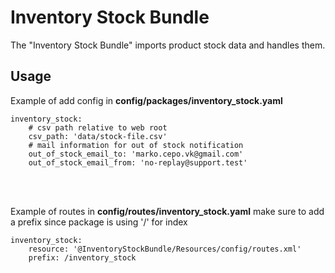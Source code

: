Inventory Stock Bundle
========================

The "Inventory Stock Bundle" imports product stock data and handles them.

Usage
-----

Example of add config in **config/packages/inventory_stock.yaml**
<br/>
```
inventory_stock:
    # csv path relative to web root
    csv_path: 'data/stock-file.csv'
    # mail information for out of stock notification
    out_of_stock_email_to: 'marko.cepo.vk@gmail.com'
    out_of_stock_email_from: 'no-replay@support.test'
```
<br/><br/>

Example of routes in **config/routes/inventory_stock.yaml**
make sure to add a prefix since package is using '/' for index
<br/>
```
inventory_stock:
    resource: '@InventoryStockBundle/Resources/config/routes.xml'
    prefix: /inventory_stock
```

